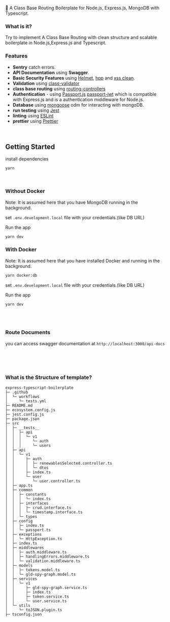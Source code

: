 🎫 A Class Base Routing Boilerplate for Node.js, Express.js, MongoDB with Typescript.

### What is it?
Try to implement A  Class Base Routing with clean structure and scalable boilerplate in Node.js,Express.js and Typescript.

### Features

- **Sentry** catch errors.
- **API Documentation** using **Swagger**.
- **Basic Security Features** using [Helmet](https://github.com/helmetjs/helmet), [hpp](https://github.com/analog-nico/hpp) and [xss clean](https://github.com/jsonmaur/xss-clean).
- **Validation** using [class-validator](https://github.com/typestack/class-validator)
- **class base routing** using [routing-controllers](https://github.com/typestack/routing-controllers)
- **Authentication** - using [Passport.js](https://github.com/jaredhanson/passport) [passport-jwt](https://github.com/mikenicholson/passport-jwt) which is compatible with Express.js and is a authentication middleware for Node.js.
- **Database** using [mongoose](https://mongoosejs.com/) odm for interacting with mongoDB.
- **run testing** using [Jest](https://jestjs.io/)
- **linting** using [ESLint](https://eslint.org/)
- **prettier** using [Prettier](https://prettier.io/)
 

<br />

## Getting Started

 install dependencies

```bash
yarn
```
<br>

### Without Docker
Note: It is assumed here that you have MongoDB running in the background.

set `.env.development.local` file with your credentials.(like DB URL)

Run the app
```bash
yarn dev
```


### With Docker
Note: It is assumed here that you have installed Docker and running in the background.
```bash
yarn docker:db
```
set `.env.development.local` file with your credentials.(like DB URL)

Run the app
```bash
yarn dev
```



<br />
<br />

### Route Documents

you can access swagger documentation at `http://localhost:3000/api-docs`

<br>
<br>
<br>

### What is the Structure of template?
```
express-typescript-boilerplate
├─ .github
│  └─ workflows
│     └─ tests.yml
├─ README.md
├─ ecosystem.config.js
├─ jest.config.js
├─ package.json
├─ src
│  ├─ __tests__
│  │  ├─ api
│  │  │  └─ v1
│  │  │     └─ auth
│  │  │     └─ users
│  ├─ api
│  │  └─ v1
│  │     ├─ auth
│  │     │  ├─ renewablesSelected.controller.ts
│  │     │  └─ dtos
│  │     ├─ index.ts
│  │     └─ user
│  │        └─ user.controller.ts
│  ├─ app.ts
│  ├─ common
│  │  ├─ constants
│  │  │  └─ index.ts
│  │  ├─ interfaces
│  │  │  ├─ crud.interface.ts
│  │  │  └─ timestamp.interface.ts
│  │  └─ types
│  ├─ config
│  │  ├─ index.ts
│  │  └─ passport.ts
│  ├─ exceptions
│  │  └─ HttpException.ts
│  ├─ index.ts
│  ├─ middlewares
│  │  ├─ auth.middleware.ts
│  │  ├─ handlingErrors.middleware.ts
│  │  └─ validation.middleware.ts
│  ├─ models
│  │  ├─ tokens.model.ts
│  │  └─ gld-spy-graph.model.ts
│  ├─ services
│  │  └─ v1
│  │     ├─ gld-spy-graph.service.ts
│  │     ├─ index.ts
│  │     ├─ token.service.ts
│  │     └─ user.service.ts
│  └─ utils
│     └─ toJSON.plugin.ts
├─ tsconfig.json

```